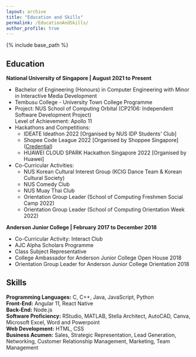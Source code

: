 ```yaml
---
layout: archive
title: "Education and Skills"
permalink: /EducationAndSkills/
author_profile: true
---
```

{% include base_path %}

## Education  
**National University of Singapore | August 2021 to Present**  
- Bachelor of Engineering (Honours) in Computer Engineering with Minor in Interactive Media Development  
- Tembusu College - University Town College Programme  
- Project: NUS School of Computing Orbital (CP2106: Independent Software Development Project)  
  Level of Achievement: Apollo 11
- Hackathons and Competitions:
  * IDEATE Ideathon 2022 [Organised by NUS IDP Students' Club]     
  * Shopee Code League 2022 [Organised by Shoppee Singapore] ([Credential](https://www.credly.com/badges/3e4fceeb-718e-4205-b865-8e829b06c127?source=linked_in_profile)) 
  * HUAWEI CLOUD SPARK Hackathon Singapore 2022 [Organised by Huawei]  
- Co-Curricular Activities:
  * NUS Korean Cultural Interest Group (KCIG Dance Team & Korean Cultural Society)
  * NUS Comedy Club
  * NUS Muay Thai Club
  * Orientation Group Leader (School of Computing Freshmen Social Camp 2022)
  * Orientation Group Leader (School of Computing Orientation Week 2022)

**Anderson Junior College | February 2017 to December 2018**  
- Co-Curricular Activity: Interact Club  
- AJC Alpha Scholars Programme  
- Class Subject Representative
- College Ambassador for Anderson Junior College Open House 2018  
- Orientation Group Leader for Anderson Junior College Orientation 2018   

## Skills  
**Programming Languages:** C, C++, Java, JavaScript, Python      
**Front-End:** Angular 11, React Native    
**Back-End:** Node.js    
**Software Proficiency:** RStudio, MATLAB, Stella Architect, AutoCAD, Canva, Microsoft Excel, Word and Powerpoint    
**Web Development:** HTML, CSS  
**Business Acumen:** Sales, Strategic Representation, Lead Generation, Networking, Customer Relationship Management, Marketing, Team Management  

